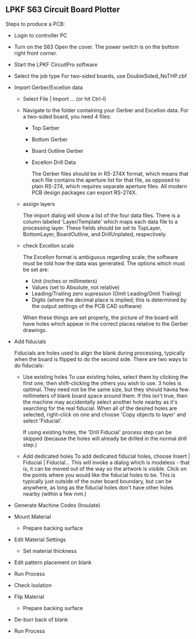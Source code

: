 ## LPKF S63 Circuit Board Plotter
Steps to produce a PCB:
* Login to controller PC
* Turn on the S63
    Open the cover. The power switch is on the bottom right front corner.
* Start the LPKF CircuitPro software
* Select the job type
    For two-sided boards, use DoubleSided_NoTHP.cbf
* Import Gerber/Excellon data
    * Select File | Import ... (or hit Ctrl-I)
    * Navigate to the folder containing your Gerber and Excellon data. For a two-sided board, you need 4 files:
        * Top Gerber
        * Bottom Gerber
        * Board Outline Gerber
        * Excellon Drill Data

            The Gerber files should be in RS-274X format, which means that each file contains the aperture list for that file, as opposed to plain RS-274, which requires separate aperture files. All modern PCB design packages can export RS-274X.
    * assign layers

        The import dialog will show a list of the four data files. There is a column labeled 'Layer/Template' which maps each data file to a processing layer. These fields should be set to TopLayer, BottomLayer, BoardOutline, and DrillUnplated, respectively.
    * check Excellon scale

        The Excellon format is ambiguous regarding scale; the software must be told how the data was generated. The options which must be set are:

        * Unit (inches or millimeters)
        * Values (set to Absolute, not relative)
        * Leading/Trailing zero supression (Omit Leading/Omit Trailing)
        * Digits (where the decimal place is implied; this is determined by the output settings of the PCB CAD software)

        When these things are set properly, the picture of the board will have holes which appear in the correct places relative to the Gerber drawings.

* Add fiducials

    Fiducials are holes used to align the blank during processing, typically when the board is flipped to do the second side. There are two ways to do fiducials:

    * Use existing holes
        To use existing holes, select them by clicking the first one, then shift-clicking the others you wish to use. 3 holes is optimal. They need not be the same size, but they should havea few millimeters of blank board space around them. If this isn't true, then the machine may accidentally select another hole nearby as it's searching for the real fiducial. When all of the desired holes are selected, right-click on one and choose 'Copy objects to layer' and select 'Fiducial'.

        If using existing holes, the 'Drill Fiducial' process step can be skipped (because the holes will already be drilled in the normal drill step.)

    * Add dedicated holes
        To add dedicated fiducial holes, choose Insert | Fiducial | Fiducial... This will invoke a dialog which is modeless - that is, it can be moved out of the way so the artwork is visible. Click on the points where you would like the fiducial holes to be. This is typically just outside of the outer board boundary, but can be anywhere, as long as the fiducial holes don't have other holes nearby (within a few mm.)
        
* Generate Machine Codes (Insulate)
* Mount Material
    * Prepare backing surface
* Edit Material Settings
    * Set material thickness
* Edit pattern placement on blank
* Run Process
* Check Isolation
* Flip Material
    * Prepare backing surface
* De-burr back of blank
* Run Process
